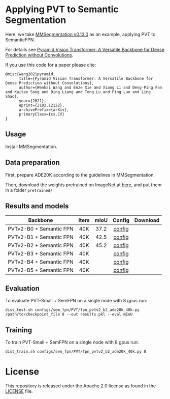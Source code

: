 # Applying PVT to Semantic Segmentation

Here, we take [MMSegmentation v0.13.0](https://github.com/open-mmlab/mmsegmentation/tree/v0.13.0) as an example, applying PVT to SemanticFPN.

For details see [Pyramid Vision Transformer: A Versatile Backbone for Dense Prediction without Convolutions](https://arxiv.org/pdf/2102.12122.pdf). 

If you use this code for a paper please cite:

```
@misc{wang2021pyramid,
      title={Pyramid Vision Transformer: A Versatile Backbone for Dense Prediction without Convolutions}, 
      author={Wenhai Wang and Enze Xie and Xiang Li and Deng-Ping Fan and Kaitao Song and Ding Liang and Tong Lu and Ping Luo and Ling Shao},
      year={2021},
      eprint={2102.12122},
      archivePrefix={arXiv},
      primaryClass={cs.CV}
}
```


## Usage

Install MMSegmentation.


## Data preparation

First, prepare ADE20K according to the guidelines in MMSegmentation.

Then, download the weights pretrained on ImageNet at [here](https://drive.google.com/drive/folders/1hCaKNrlMF6ut0b36SedPRNC_434R8VVa?usp=sharing), and put them in a folder `pretrained/`


## Results and models

|    Backbone     | Iters | mIoU | Config | Download  |
| :-------------: | :-----: | :------: | :------------: | :----: |
|    PVTv2-B0 + Semantic FPN    | 40K | 37.2 |  [config](https://github.com/whai362/PVTv2-Seg/blob/master/configs/sem_fpn/PVTv2/fpn_pvtv2_b0_ade20k_40k.py)  |  |
|    PVTv2-B1 + Semantic FPN  | 40K |  42.5  |  [config](https://github.com/whai362/PVTv2-Seg/blob/master/configs/sem_fpn/PVTv2/fpn_pvtv2_b1_ade20k_40k.py)  |  |
|    PVTv2-B2 + Semantic FPN  | 40K | 45.2   |  [config](https://github.com/whai362/PVTv2-Seg/blob/master/configs/sem_fpn/PVTv2/fpn_pvtv2_b2_ade20k_40k.py)  |  |
|    PVTv2-B3 + Semantic FPN   | 40K |    |  [config](https://github.com/whai362/PVTv2-Seg/blob/master/configs/sem_fpn/PVTv2/fpn_pvtv2_b3_ade20k_40k.py)  |  |
|    PVTv2-B4 + Semantic FPN   | 40K |    |  [config](https://github.com/whai362/PVTv2-Seg/blob/master/configs/sem_fpn/PVTv2/fpn_pvtv2_b4_ade20k_40k.py)  |  |
|    PVTv2-B5 + Semantic FPN   | 40K |    |  [config](https://github.com/whai362/PVTv2-Seg/blob/master/configs/sem_fpn/PVTv2/fpn_pvtv2_b5_ade20k_40k.py)  |  |

## Evaluation
To evaluate PVT-Small + SemFPN on a single node with 8 gpus run:
```
dist_test.sh configs/sem_fpn/PVT/fpn_pvtv2_b2_ade20k_40k.py /path/to/checkpoint_file 8 --out results.pkl --eval mIoU
```


## Training
To train PVT-Small + SemFPN on a single node with 8 gpus run:

```
dist_train.sh configs/sem_fpn/PVT/fpn_pvtv2_b2_ade20k_40k.py 8
```

# License
This repository is released under the Apache 2.0 license as found in the [LICENSE](LICENSE) file.
